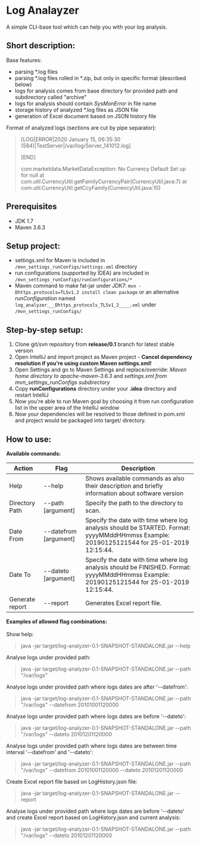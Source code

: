 # Log Analayzer
A simple CLI-base tool which can help you with your log analysis. 

## Short description: 

Base features:
- parsing *.log files
- parsing *.log files rolled in *.zip, but only in specific format (described below)
- logs for analysis comes from base directory for provided path and subdirectory called "archive"
- logs for analysis should contain *SysMonError* in file name
- storage history of analyzed *.log files as JSON file
- generation of Excel document based on JSON history file

Format of analyzed logs (sections are cut by pipe separator): 

>[LOG|ERROR|2020 January 15, 06:35:30 (584)|TestServer|/var/log/Server_141012.log]
>
>[END]
> 
>com.marketdata.MarketDataException: No Currency Default Set up for null
>	at com.util.CurrencyUtil.getFamilyCurrencyPair(CurrencyUtil.java:7)
>	at com.util.CurrencyUtil.getCcyFamily(CurrencyUtil.java:10)


## Prerequisites
- JDK 1.7
- Maven 3.6.3


## Setup project:
- settings.xml for Maven is included in ``/mvn_settings_runConfigs/settings.xml`` directory
- run configurations (supported by IDEA) are included in ``/mvn_settings_runConfigs/runConfigurations/*``
- Maven command to make fat-jar under JDK7: ``mvn -Dhttps.protocols=TLSv1.2 install clean package`` or 
an alternative *runConfiguration* named ``log_analyzer___Dhttps_protocols_TLSv1_2____.xml`` under ``/mvn_settings_runConfigs/``

## Step-by-step setup:
1. Clone git/svn repository from **release/0.1** branch for latest stable version
2. Open IntelliJ and import project as Maven project - **Cancel dependency resolution if you're using custom Maven settings.xml!**
3. Open Settings and go to Maven Settings and replace/override: 
*Maven home directory to apache-maven-3.6.3* 
and *settings.xml from mvn_settings_runConfigs subdirectory*
4. Copy **runConfigurations** directory under your **.idea** directory and restart IntelliJ
5. Now you're able to run Maven goal by choosing it from run configuration list in the upper area of the IntelliJ window
6. Now your dependencies will be resolved to those defined in pom.xml and project would be packaged into target/ directory.

## How to use:
**Available commands:**

| Action | Flag | Description |
| --- | --- | --- |
|Help |              --help |                         Shows available commands as also their description and briefly information about software version|
|Directory Path |    --path [argument]|               Specify the path to the directory to scan. |
|Date From |         --datefrom [argument]|           Specify the date with time where log analysis should be STARTED. Format: yyyyMMddHHmmss Example: 20190125121544 for 25-01-2019 12:15:44.|
|Date To |           --dateto [argument]|             Specify the date with time where log analysis should be FINISHED. Format: yyyyMMddHHmmss Example: 20190125121544 for 25-01-2019 12:15:44.|
|Generate report |   --report|                        Generates Excel report file.|

**Examples of allowed flag combinations:** <br/><br/>
Show help:
> java -jar target/log-analyzer-0.1-SNAPSHOT-STANDALONE.jar --help

Analyse logs under provided path:
> java -jar target/log-analyzer-0.1-SNAPSHOT-STANDALONE.jar --path "/var/logs" 

Analyse logs under provided path where logs dates are after '--datefrom':
> java -jar target/log-analyzer-0.1-SNAPSHOT-STANDALONE.jar --path "/var/logs" --datefrom 20101001120000

Analyse logs under provided path where logs dates are before '--dateto':
> java -jar target/log-analyzer-0.1-SNAPSHOT-STANDALONE.jar --path "/var/logs" --dateto 20101201120000

Analyse logs under provided path where logs dates are between time interval '--datefrom' and '--dateto':
> java -jar target/log-analyzer-0.1-SNAPSHOT-STANDALONE.jar --path "/var/logs" --datefrom 20101001120000 --dateto 20101201120000

Create Excel report file based on LogHistory.json file:
> java -jar target/log-analyzer-0.1-SNAPSHOT-STANDALONE.jar --report

Analyse logs under provided path where logs dates are before '--dateto' and create Excel report based on LogHistory.json and current analysis:
> java -jar target/log-analyzer-0.1-SNAPSHOT-STANDALONE.jar --path "/var/logs" --dateto 20101201120000
